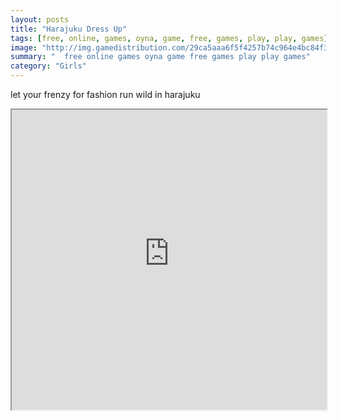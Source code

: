 ```yaml
---
layout: posts
title: "Harajuku Dress Up"
tags: [free, online, games, oyna, game, free, games, play, play, games]
image: "http://img.gamedistribution.com/29ca5aaa6f5f4257b74c964e4bc84f38.jpg"
summary: "  free online games oyna game free games play play games"
category: "Girls"
---
```


let your frenzy for fashion run wild in harajuku

<iframe width="100%" height="480px;" src="http://flash.gamedistribution.com?game=29ca5aaa6f5f4257b74c964e4bc84f38"></iframe>